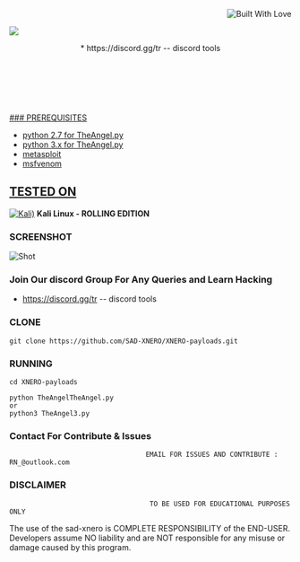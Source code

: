 <p align="right">
  <a><img title="Built With Love" src="https://forthebadge.com/images/badges/uses-html.svg" ></a>
 </p>
<img src="https://media.discordapp.net/attachments/836290274224373810/838507389149904965/image0.jpg?width=1202&height=676">
<p align="center">
* https://discord.gg/tr  -- discord tools
</p>
<p align="center">
</p>
<p align="center">
</p>
<p align="center">
<a href="soon"><img title="" </a>
</p>
<p align="center">
</p>
<br>
</p>
<br>
</p>
<br>
### PREREQUISITES

* python 2.7 for TheAngel.py
* python 3.x for TheAngel.py
* metasploit
* msfvenom

## TESTED ON
[![Kali)](https://www.google.com/s2/favicons?domain=https://www.kali.org/)](https://www.kali.org) **Kali Linux - ROLLING EDITION**

### SCREENSHOT
![Shot](https://media.discordapp.net/attachments/839553634664185926/839662021972983869/ANGEL.png?width=917&height=675)

### Join Our discord Group For Any Queries and Learn Hacking 
* https://discord.gg/tr  -- discord tools
### CLONE
```
git clone https://github.com/SAD-XNERO/XNERO-payloads.git
```

### RUNNING
```
cd XNERO-payloads
```

```
python TheAngelTheAngel.py
or
python3 TheAngel3.py
```
### Contact For Contribute & Issues 

                                      EMAIL FOR ISSUES AND CONTRIBUTE : RN_@outlook.com

### DISCLAIMER
                                       TO BE USED FOR EDUCATIONAL PURPOSES ONLY

The use of the sad-xnero is COMPLETE RESPONSIBILITY of the END-USER. Developers assume NO liability and are NOT responsible for any misuse or damage caused by this program. 
